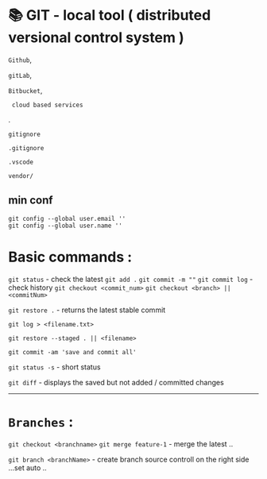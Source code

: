 # 📚 GIT - local tool ( distributed versional control system )

`Github`,

`gitLab`,

`Bitbucket`,

     cloud based services
.
    
    gitignore
`.gitignore`

`.vscode`

`vendor/`



## min conf
    git config --global user.email ''
    git config --global user.name ''

# Basic commands :
`git status` - check the latest
`git add .`
`git commit -m ""`
`git commit log` - check history
`git checkout <commit_num>`
`git checkout <branch> || <commitNum>`

`git restore .` - returns the latest 
stable commit 

`git log > <filename.txt>`

`git restore --staged . || <filename>`

`git commit -am 'save and commit all'`

`git status -s` - short status 

`git diff` -  displays the saved but not added / committed changes 

----------------------------------------
# `Branches` :

`git checkout <branchname>`
`git merge feature-1` - merge the latest ..

`git branch <branchName>` - create branch
    source controll on the right side ...set auto ..
